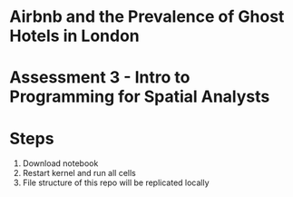 # Airbnb and the Prevalence of Ghost Hotels in London

# Assessment 3 - Intro to Programming for Spatial Analysts

# Steps
1. Download notebook
2. Restart kernel and run all cells
3. File structure of this repo will be replicated locally
 
